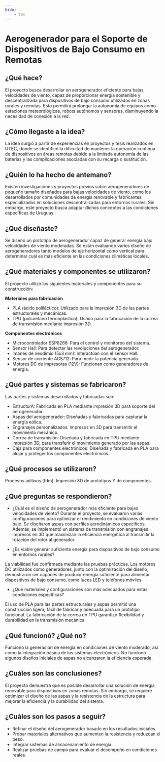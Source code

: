 ```yaml
---
hide:
    - toc
---
```


# Aerogenerador para el Soporte de Dispositivos de Bajo Consumo en Remotas

## ¿Qué hace?

El proyecto busca desarrollar un aerogenerador eficiente para bajas velocidades de viento, capaz de proporcionar energía sostenible y descentralizada para dispositivos de bajo consumo utilizados en zonas rurales y remotas. Esto permitirá prolongar la autonomía de equipos como estaciones meteorológicas, robots autónomos y sensores, disminuyendo la necesidad de conexión a la red.

## ¿Cómo llegaste a la idea?

La idea surgió a partir de experiencias en proyectos y tesis realizados en UTEC, donde se identificó la dificultad de mantener la operación continua de dispositivos en áreas remotas debido a la limitada autonomía de las baterías y las complicaciones asociadas con su recarga o sustitución.

## ¿Quién lo ha hecho de antemano? 

Existen investigaciones y proyectos previos sobre aerogeneradores de pequeño tamaño diseñados para bajas velocidades de viento, como los desarrollados por comunidades de energía renovable y fabricantes especializados en soluciones descentralizadas para entornos rurales. Sin embargo, este proyecto busca adaptar dichos conceptos a las condiciones específicas de Uruguay.

## ¿Qué diseñaste?
Se diseñó un prototipo de aerogenerador capaz de generar energía bajo velocidades de viento moderadas. Se están evaluando varios diseño de aerogeneradores tanto modelos de eje horizontal como vertical para determinar cuál es más eficiente en las condiciones climáticas locales.

## ¿Qué materiales y componentes se utilizaron?

El proyecto utilizó los siguientes materiales y componentes para su construcción:

__Materiales para fabricación__
* PLA (ácido poliláctico): Utilizado para la impresión 3D de las partes estructurales y mecánicas.
* TPU (poliuretano termoplástico): Usado para la fabricación de la correa de transmisión mediante impresión 3D.

__Componentes electrónicos__
- Microcontrolador ESP8266: Para el control y monitoreo del sistema.
- Sensor Hall: Para detectar las revoluciones del aerogenerador.
- Imanes de neodimio (5x3 mm): Interactúan con el sensor Hall.
- Sensor de corriente ACS712: Para medir la potencia generada.
- Motores DC de impresoras (12V): Funcionan como generadores de energía.

## ¿Qué partes y sistemas se fabricaron?

Las partes y sistemas desarrollados y fabricadas son:
- EstructurA: Fabricada en PLA mediante impresión 3D para soporte del aerogenerador.
- Aspas del aerogenerador: Diseñadas y fabricadas para capturar la energía eólica.
- Engranajes personalizados: Impresos en 3D para transmitir el movimiento mecánico.
- Correa de transmisión: Diseñada y fabricada en TPU mediante impresión 3D, para transferir el movimiento generado por las aspas.
- Caja para componentes electrónicos: Diseñada y fabricada en PLA para alojar y proteger los componentes electrónicos.

## ¿Qué procesos se utilizaron?

Procesos aditivos (fdm): Impresión 3D de prototipos Y de componentes.

## ¿Qué preguntas se respondieron?
- ¿Cuál es el diseño de aerogenerador más eficiente para bajas velocidades de viento?
Durante el proyecto, se evaluaron varias configuraciones para optimizar el rendimiento en condiciones de viento bajo. Se diseñaron aspas con perfiles aerodinámicos específicos. Además, se implementó un sistema de transmisión con engranajes impresos en 3D que maximizan la eficiencia energética al transmitir la rotación del rotor al generador. 

- ¿Es viable generar suficiente energía para dispositivos de bajo consumo en entornos rurales?

La viabilidad fue confirmada mediante las pruebas prácticas. Los motores DC utilizados como generadores, junto con la optimización del diseño, demostraron ser capaces de producir energía suficiente para alimentar dispositivos de bajo consumo, como luces LED y teléfonos móviles. 

- ¿Qué materiales y configuraciones son más adecuados para estas condiciones específicas?

El uso de PLA para las partes estructurales y aspas permitió una construcción ligera, fácil de fabricar y adecuada para un prototipo funcional. La fabricación de la correa en TPU garantizó flexibilidad y durabilidad en la transmisión mecánica

## ¿Qué funcionó? ¿Qué no?
Funcionó la generación de energía en condiciones de viento moderado, así como la integración básica de los sistemas electrónicos.
No funcionó algunos diseños iniciales de aspas no alcanzaron la eficiencia esperada.

## ¿Cuáles son las conclusiones?
El proyecto demuestra que es posible desarrollar una solución de energía renovable para dispositivos en zonas remotas. Sin embargo, se requiere optimizar el diseño de las aspas y la resistencia de la estructura para mejorar la eficiencia y la durabilidad del sistema.

## ¿Cuáles son los pasos a seguir?

- Refinar el diseño del aerogenerador basado en los resultados iniciales.
- Probar materiales alternativos que aumenten la resistencia y reduzcan el peso.
- Integrar sistemas de almacenamiento de energía.
- Realizar pruebas de campo para evaluar el desempeño en condiciones reales.


